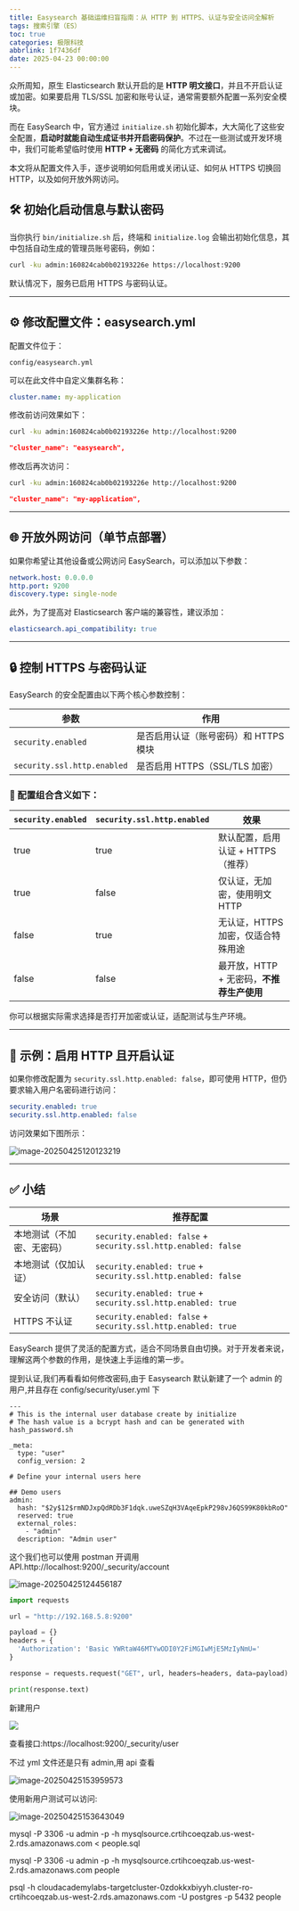 ```yaml
---
title: Easysearch 基础运维扫盲指南：从 HTTP 到 HTTPS、认证与安全访问全解析
tags: 搜索引擎（ES）
toc: true
categories: 极限科技
abbrlink: 1f7436df
date: 2025-04-23 00:00:00
---
```


众所周知，原生 Elasticsearch 默认开启的是 **HTTP 明文接口**，并且不开启认证或加密。如果要启用 TLS/SSL 加密和账号认证，通常需要额外配置一系列安全模块。

而在 EasySearch 中，官方通过 `initialize.sh` 初始化脚本，大大简化了这些安全配置，**启动时就能自动生成证书并开启密码保护**。不过在一些测试或开发环境中，我们可能希望临时使用 **HTTP + 无密码** 的简化方式来调试。

本文将从配置文件入手，逐步说明如何启用或关闭认证、如何从 HTTPS 切换回 HTTP，以及如何开放外网访问。

## <!-- more -->

## 🛠 初始化启动信息与默认密码

当你执行 `bin/initialize.sh` 后，终端和 `initialize.log` 会输出初始化信息，其中包括自动生成的管理员账号密码，例如：

```bash
curl -ku admin:160824cab0b02193226e https://localhost:9200
```

默认情况下，服务已启用 HTTPS 与密码认证。

---

## ⚙ 修改配置文件：easysearch.yml

配置文件位于：

```
config/easysearch.yml
```

可以在此文件中自定义集群名称：

```yaml
cluster.name: my-application
```

修改前访问效果如下：

```bash
curl -ku admin:160824cab0b02193226e http://localhost:9200
```

```json
"cluster_name": "easysearch",
```

修改后再次访问：

```bash
curl -ku admin:160824cab0b02193226e http://localhost:9200
```

```json
"cluster_name": "my-application",
```

---

## 🌐 开放外网访问（单节点部署）

如果你希望让其他设备或公网访问 EasySearch，可以添加以下参数：

```yaml
network.host: 0.0.0.0
http.port: 9200
discovery.type: single-node
```

此外，为了提高对 Elasticsearch 客户端的兼容性，建议添加：

```yaml
elasticsearch.api_compatibility: true
```

---

## 🔒 控制 HTTPS 与密码认证

EasySearch 的安全配置由以下两个核心参数控制：

| 参数                        | 作用                                  |
| --------------------------- | ------------------------------------- |
| `security.enabled`          | 是否启用认证（账号密码）和 HTTPS 模块 |
| `security.ssl.http.enabled` | 是否启用 HTTPS（SSL/TLS 加密）        |

### 🔁 配置组合含义如下：

| `security.enabled` | `security.ssl.http.enabled` | 效果                                      |
| ------------------ | --------------------------- | ----------------------------------------- |
| true               | true                        | 默认配置，启用认证 + HTTPS（推荐）        |
| true               | false                       | 仅认证，无加密，使用明文 HTTP             |
| false              | true                        | 无认证，HTTPS 加密，仅适合特殊用途        |
| false              | false                       | 最开放，HTTP + 无密码，**不推荐生产使用** |

你可以根据实际需求选择是否打开加密或认证，适配测试与生产环境。

---

## 📸 示例：启用 HTTP 且开启认证

如果你修改配置为 `security.ssl.http.enabled: false`，即可使用 HTTP，但仍要求输入用户名密码进行访问：

```yaml
security.enabled: true
security.ssl.http.enabled: false
```

访问效果如下图所示：

![image-20250425120123219](https://raw.githubusercontent.com/cloudsmithy/picgo-imh/master/image-20250425120123219.png)

---

## ✅ 小结

| 场景                       | 推荐配置                                                       |
| -------------------------- | -------------------------------------------------------------- |
| 本地测试（不加密、无密码） | `security.enabled: false` + `security.ssl.http.enabled: false` |
| 本地测试（仅加认证）       | `security.enabled: true` + `security.ssl.http.enabled: false`  |
| 安全访问（默认）           | `security.enabled: true` + `security.ssl.http.enabled: true`   |
| HTTPS 不认证               | `security.enabled: false` + `security.ssl.http.enabled: true`  |

EasySearch 提供了灵活的配置方式，适合不同场景自由切换。对于开发者来说，理解这两个参数的作用，是快速上手运维的第一步。

提到认证,我们再看看如何修改密码,由于 Easysearch 默认新建了一个 admin 的用户,并且存在 config/security/user.yml 下

```
---
# This is the internal user database create by initialize
# The hash value is a bcrypt hash and can be generated with hash_password.sh

_meta:
  type: "user"
  config_version: 2

# Define your internal users here

## Demo users
admin:
  hash: "$2y$12$rmNDJxpQdRDb3F1dqk.uweSZqH3VAqeEpkP298vJ6QS99K80kbRoO"
  reserved: true
  external_roles:
    - "admin"
  description: "Admin user"

```

这个我们也可以使用 postman 开调用 API.http://localhost:9200/\_security/account

![image-20250425124456187](https://raw.githubusercontent.com/cloudsmithy/picgo-imh/master/image-20250425124456187.png)

```python
import requests

url = "http://192.168.5.8:9200"

payload = {}
headers = {
  'Authorization': 'Basic YWRtaW46MTYwODI0Y2FiMGIwMjE5MzIyNmU='
}

response = requests.request("GET", url, headers=headers, data=payload)

print(response.text)

```

新建用户

![](https://raw.githubusercontent.com/cloudsmithy/picgo-imh/master/image-20250425153652216.png)

查看接口:https://localhost:9200/\_security/user

不过 yml 文件还是只有 admin,用 api 查看

![image-20250425153959573](https://raw.githubusercontent.com/cloudsmithy/picgo-imh/master/image-20250425153959573.png)

使用新用户测试可以访问:

![image-20250425153643049](https://raw.githubusercontent.com/cloudsmithy/picgo-imh/master/image-20250425153643049.png)

mysql -P 3306 -u admin -p -h mysqlsource.crtihcoeqzab.us-west-2.rds.amazonaws.com < people.sql

mysql -P 3306 -u admin -p -h mysqlsource.crtihcoeqzab.us-west-2.rds.amazonaws.com people

psql -h cloudacademylabs-targetcluster-0zdokkxbiyyh.cluster-ro-crtihcoeqzab.us-west-2.rds.amazonaws.com -U postgres -p 5432 people
